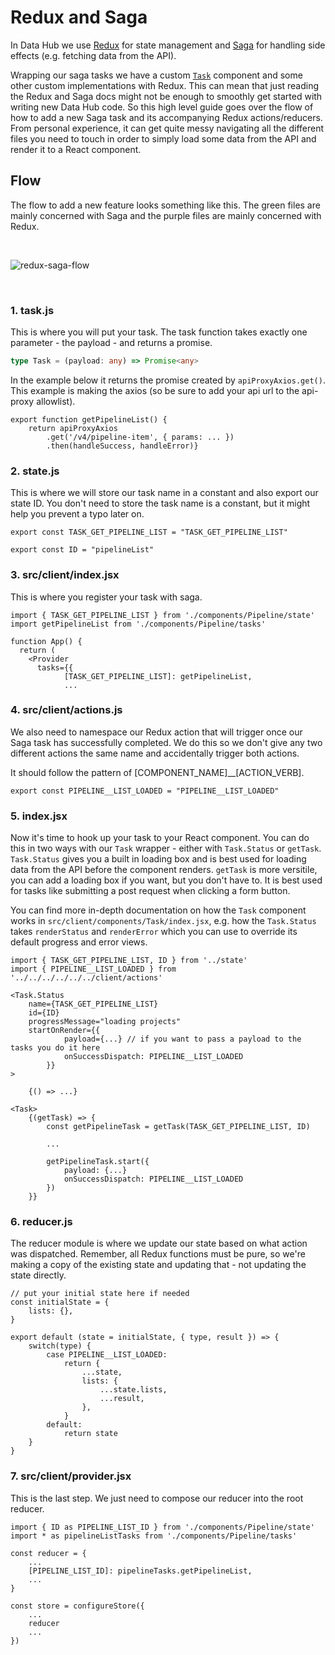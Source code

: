 # Redux and Saga

In Data Hub we use [Redux](https://redux.js.org/) for state management and [Saga](https://redux-saga.js.org/) for handling side effects (e.g. fetching data from the API).

Wrapping our saga tasks we have a custom [`Task`](https://github.com/uktrade/data-hub-frontend/blob/main/src/client/components/Task/index.jsx#L47-L101) component and some other custom implementations with Redux. This can mean that just reading the Redux and Saga docs might not be enough to smoothly get started with writing new Data Hub code. So this high level guide goes over the flow of how to add a new Saga task and its accompanying Redux actions/reducers. From personal experience, it can get quite messy navigating all the different files you need to touch in order to simply load some data from the API and render it to a React component.

## Flow

The flow to add a new feature looks something like this. The green files are mainly concerned with Saga and the purple files are mainly concerned with Redux.

<br />

![redux-saga-flow](./redux-saga-flow.svg)

<br />

### 1. task.js

This is where you will put your task. The task function takes exactly one parameter - the payload - and returns a promise.

```ts
type Task = (payload: any) => Promise<any>
```

In the example below it returns the promise created by `apiProxyAxios.get()`. This example is making the axios (so be sure to add your api url to the api-proxy allowlist).

```
export function getPipelineList() {
    return apiProxyAxios
        .get('/v4/pipeline-item', { params: ... })
        .then(handleSuccess, handleError)}
```

### 2. state.js

This is where we will store our task name in a constant and also export our state ID. You don't need to store the task name is a constant, but it might help you prevent a typo later on.

```
export const TASK_GET_PIPELINE_LIST = "TASK_GET_PIPELINE_LIST"

export const ID = "pipelineList"
```

### 3. src/client/index.jsx

This is where you register your task with saga.

```
import { TASK_GET_PIPELINE_LIST } from './components/Pipeline/state'
import getPipelineList from './components/Pipeline/tasks'

function App() {
  return (
    <Provider
      tasks={{
            [TASK_GET_PIPELINE_LIST]: getPipelineList,
            ...
```

### 4. src/client/actions.js

We also need to namespace our Redux action that will trigger once our Saga task has successfully completed. We do this so we don't give any two different actions the same name and accidentally trigger both actions.

It should follow the pattern of [COMPONENT_NAME]\_\_[ACTION_VERB].

```
export const PIPELINE__LIST_LOADED = "PIPELINE__LIST_LOADED"
```

### 5. index.jsx

Now it's time to hook up your task to your React component. You can do this in two ways with our `Task` wrapper - either with `Task.Status` or `getTask`. `Task.Status` gives you a built in loading box and is best used for loading data from the API before the component renders. `getTask` is more versitile, you can add a loading box if you want, but you don't have to. It is best used for tasks like submitting a post request when clicking a form button.

You can find more in-depth documentation on how the `Task` component works in `src/client/components/Task/index.jsx`, e.g. how the `Task.Status` takes `renderStatus` and `renderError` which you can use to override its default progress and error views.

```
import { TASK_GET_PIPELINE_LIST, ID } from '../state'
import { PIPELINE__LIST_LOADED } from '../../../../../../client/actions'

<Task.Status
    name={TASK_GET_PIPELINE_LIST}
    id={ID}
    progressMessage="loading projects"
    startOnRender={{
            payload={...} // if you want to pass a payload to the tasks you do it here
            onSuccessDispatch: PIPELINE__LIST_LOADED
        }}
>

    {() => ...}
```

```
<Task>
    {(getTask) => {
        const getPipelineTask = getTask(TASK_GET_PIPELINE_LIST, ID)

        ...

        getPipelineTask.start({
            payload: {...}
            onSuccessDispatch: PIPELINE__LIST_LOADED
        })
    }}
```

### 6. reducer.js

The reducer module is where we update our state based on what action was dispatched. Remember, all Redux functions must be pure, so we're making a copy of the existing state and updating that - not updating the state directly.

```
// put your initial state here if needed
const initialState = {
    lists: {},
}

export default (state = initialState, { type, result }) => {
    switch(type) {
        case PIPELINE__LIST_LOADED:
            return {
                ...state,
                lists: {
                    ...state.lists,
                    ...result,
                },
            }
        default:
            return state
    }
}
```

### 7. src/client/provider.jsx

This is the last step. We just need to compose our reducer into the root reducer.

```
import { ID as PIPELINE_LIST_ID } from './components/Pipeline/state'
import * as pipelineListTasks from './components/Pipeline/tasks'

const reducer = {
    ...
    [PIPELINE_LIST_ID]: pipelineTasks.getPipelineList,
    ...
}

const store = configureStore({
    ...
    reducer
    ...
})

```
